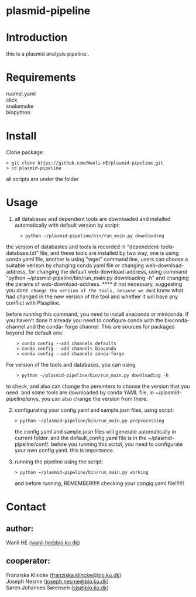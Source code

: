 # plasmid-pipeline

# Introduction
this is a plasmid analysis pipeline..

# Requirements
ruamel.yaml  
click  
snakemake  
biopython

# Install
Clone package:

    > git clone https://github.com/Wanli-HE/plasmid-pipeline.git  
    > cd plasmid-pipeline

all scripts are under the folder

# Usage
1. all databases and dependent tools are downloaded and installed automatically with default version by script:  
    
         > python ~/plasmid-pipeline/bin/run_main.py downloading 
         
the version of databastes and tools is recorded in "dependdent-tools-database.txt" file,  and these tools are installed by two way, one is using conda yaml file, another is using "wget" command line, users can choose a suitable verison by changing conda yaml file or changing web-download-address, for changing the default web-download-address,  using command "python ~/plasmid-pipeline/bin/run_main.py downloading -h" and changing the params of web-download-address. 
**** if not necessary, suggesting you don`t change the version of the tools, because we don`t know what had changed in the new version of the tool and whether it will have any conflict with Plaspline.
     
   before running this command, you need to install anaconda or miniconda. If you haven’t done it already you need to configure conda with the bioconda-channel and the conda-  forge channel. This are sources for packages beyond the default one:

        > conda config --add channels defaults  
        > conda config --add channels bioconda  
        > conda config --add channels conda-forge

   For version of the tools and databases, you can using

        > python ~/plasmid-pipeline/bin/run_main.py downloading -h
      
   to check, and also can change the peremters to choose the version that you need. and some tools are downloaded by conda YAML file, in ~/plasmid-pipeline/envs, you can also change the version from there.  
   
2. configurating your config.yaml and sample.josn files, using script:  
   
       > python ~/plasmid-pipeline/bin/run_main.py preprocessing    

   the config.yaml and sample.josn files will generate automatically in current folder. and the default_config.yaml file is in the ~/plasmid-pipeline/conf/. before you running this script, you need to configurate your own config.yaml. this is importance. 
   
3. running the pipeline
    using the script:  
    
       > python ~/plasmid-pipeline/bin/run_main.py working 
       
    and before running, REMEMBER!!!!! checking your congig.yaml file!!!!!!


# Contact

## author:   
   Wanli HE (wanli.he@bio.ku.dk)

## cooperator:  
   Franziska Klincke (franziska.klincke@bio.ku.dk)  
   Joseph Nesme (joseph.nesme@bio.ku.dk)  
   Søren Johannes Sørensen (sjs@bio.ku.dk)
